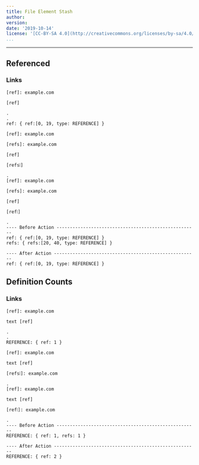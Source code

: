 ```yaml
---
title: File Element Stash
author:
version:
date: '2019-10-14'
license: '[CC-BY-SA 4.0](http://creativecommons.org/licenses/by-sa/4.0/)'
...
```


---

## Referenced

### Links

```````````````````````````````` example(Referenced - Links: 1) options(referenced-elements)
[ref]: example.com

[ref]
    
.
.
ref: { ref:[0, 19, type: REFERENCE] }
````````````````````````````````


```````````````````````````````` example(Referenced - Links: 2) options(referenced-elements, backspace)
[ref]: example.com

[refs]: example.com

[ref]
    
[refs⦙]
    
.
[ref]: example.com

[refs]: example.com

[ref]
    
[ref⦙]
    
.
---- Before Action -----------------------------------------------------
ref: { ref:[0, 19, type: REFERENCE] }
refs: { refs:[20, 40, type: REFERENCE] }

---- After Action ------------------------------------------------------
ref: { ref:[0, 19, type: REFERENCE] }
````````````````````````````````


## Definition Counts

### Links

```````````````````````````````` example(Definition Counts - Links: 1) options(reference-definition-counts)
[ref]: example.com

text [ref]
    
.
.
REFERENCE: { ref: 1 }
````````````````````````````````


```````````````````````````````` example(Definition Counts - Links: 2) options(reference-definition-counts, backspace)
[ref]: example.com

text [ref]
    
[refs⦙]: example.com
    
.
[ref]: example.com

text [ref]
    
[ref⦙]: example.com
    
.
---- Before Action -----------------------------------------------------
REFERENCE: { ref: 1, refs: 1 }

---- After Action ------------------------------------------------------
REFERENCE: { ref: 2 }
````````````````````````````````


